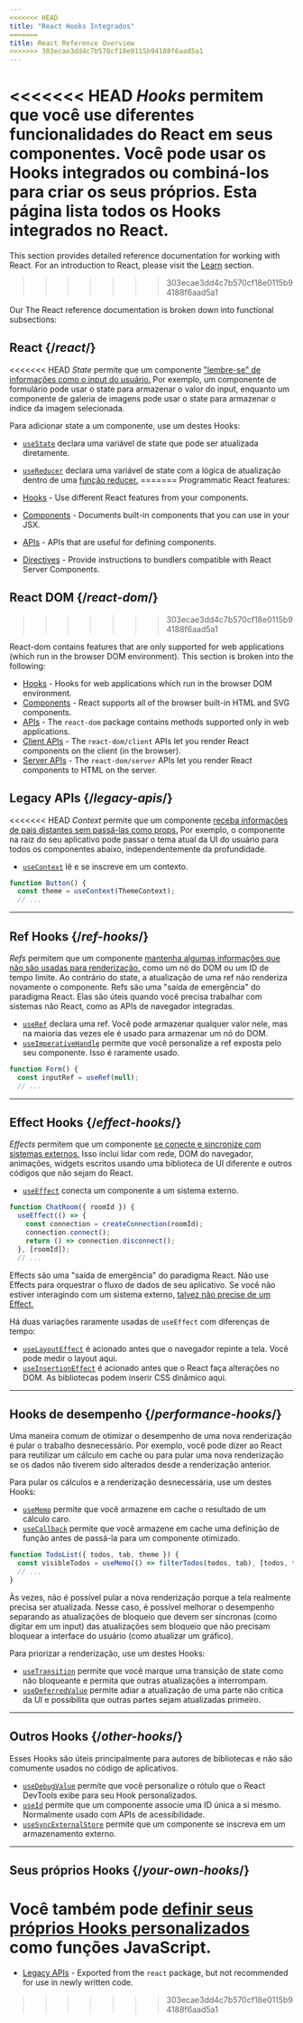```yaml
---
<<<<<<< HEAD
title: "React Hooks Integrados"
=======
title: React Reference Overview
>>>>>>> 303ecae3dd4c7b570cf18e0115b94188f6aad5a1
---
```


<Intro>

<<<<<<< HEAD
*Hooks* permitem que você use diferentes funcionalidades do React em seus componentes. Você pode usar os Hooks integrados ou combiná-los para criar os seus próprios. Esta página lista todos os Hooks integrados no React.
=======
This section provides detailed reference documentation for working with React. For an introduction to React, please visit the [Learn](/learn) section.
>>>>>>> 303ecae3dd4c7b570cf18e0115b94188f6aad5a1

</Intro>

Our The React reference documentation is broken down into functional subsections:

## React {/*react*/}

<<<<<<< HEAD
*State* permite que um componente ["lembre-se" de informações como o input do usuário.](/learn/state-a-components-memory) Por exemplo, um componente de formulário pode usar o state para armazenar o valor do input, enquanto um componente de galeria de imagens pode usar o state para armazenar o índice da imagem selecionada.

Para adicionar state a um componente, use um destes Hooks:

* [`useState`](/reference/react/useState) declara uma variável de state que pode ser atualizada diretamente.
* [`useReducer`](/reference/react/useReducer) declara uma variável de state com a lógica de atualização dentro de uma [função reducer.](/learn/extracting-state-logic-into-a-reducer)
=======
Programmatic React features:

* [Hooks](/reference/react/hooks) - Use different React features from your components.
* [Components](/reference/react/components) - Documents built-in components that you can use in your JSX.
* [APIs](/reference/react/apis) - APIs that are useful for defining components.
* [Directives](/reference/react/directives) - Provide instructions to bundlers compatible with React Server Components.

## React DOM {/*react-dom*/}
>>>>>>> 303ecae3dd4c7b570cf18e0115b94188f6aad5a1

React-dom contains features that are only supported for web applications (which run in the browser DOM environment). This section is broken into the following:

* [Hooks](/reference/react-dom/hooks) - Hooks for web applications which run in the browser DOM environment.
* [Components](/reference/react-dom/components) - React supports all of the browser built-in HTML and SVG components.
* [APIs](/reference/react-dom) - The `react-dom` package contains methods supported only in web applications.
* [Client APIs](/reference/react-dom/client) - The `react-dom/client` APIs let you render React components on the client (in the browser).
* [Server APIs](/reference/react-dom/server) - The `react-dom/server` APIs let you render React components to HTML on the server.

## Legacy APIs {/*legacy-apis*/}

<<<<<<< HEAD
*Context* permite que um componente [receba informações de pais distantes sem passá-las como props.](/learn/passing-props-to-a-component) Por exemplo, o componente na raiz do seu aplicativo pode passar o tema atual da UI do usuário para todos os componentes abaixo, independentemente da profundidade.

* [`useContext`](/reference/react/useContext) lê e se inscreve em um contexto.

```js
function Button() {
  const theme = useContext(ThemeContext);
  // ...
```

---

## Ref Hooks {/*ref-hooks*/}

*Refs* permitem que um componente [mantenha algumas informações que não são usadas para renderização,](/learn/referencing-values-with-refs) como um nó do DOM ou um ID de tempo limite. Ao contrário do state, a atualização de uma ref não renderiza novamente o componente. Refs são uma "saída de emergência" do paradigma React. Elas são úteis quando você precisa trabalhar com sistemas não React, como as APIs de navegador integradas.

* [`useRef`](/reference/react/useRef) declara uma ref. Você pode armazenar qualquer valor nele, mas na maioria das vezes ele é usado para armazenar um nó do DOM.
* [`useImperativeHandle`](/reference/react/useImperativeHandle) permite que você personalize a ref exposta pelo seu componente. Isso é raramente usado.

```js
function Form() {
  const inputRef = useRef(null);
  // ...
```

---

## Effect Hooks {/*effect-hooks*/}

*Effects* permitem que um componente [se conecte e sincronize com sistemas externos.](/learn/synchronizing-with-effects) Isso inclui lidar com rede, DOM do navegador, animações, widgets escritos usando uma biblioteca de UI diferente e outros códigos que não sejam do React.

* [`useEffect`](/reference/react/useEffect) conecta um componente a um sistema externo.

```js
function ChatRoom({ roomId }) {
  useEffect(() => {
    const connection = createConnection(roomId);
    connection.connect();
    return () => connection.disconnect();
  }, [roomId]);
  // ...
```

Effects são uma "saída de emergência" do paradigma React. Não use Effects para orquestrar o fluxo de dados de seu aplicativo. Se você não estiver interagindo com um sistema externo, [talvez não precise de um Effect.](/learn/you-might-not-need-an-effect)

Há duas variações raramente usadas de `useEffect` com diferenças de tempo:

* [`useLayoutEffect`](/reference/react/useLayoutEffect) é acionado antes que o navegador repinte a tela. Você pode medir o layout aqui.
* [`useInsertionEffect`](/reference/react/useInsertionEffect) é acionado antes que o React faça alterações no DOM. As bibliotecas podem inserir CSS dinâmico aqui.

---

## Hooks de desempenho {/*performance-hooks*/}

Uma maneira comum de otimizar o desempenho de uma nova renderização é pular o trabalho desnecessário. Por exemplo, você pode dizer ao React para reutilizar um cálculo em cache ou para pular uma nova renderização se os dados não tiverem sido alterados desde a renderização anterior.

Para pular os cálculos e a renderização desnecessária, use um destes Hooks:

- [`useMemo`](/reference/react/useMemo) permite que você armazene em cache o resultado de um cálculo caro.
- [`useCallback`](/reference/react/useCallback) permite que você armazene em cache uma definição de função antes de passá-la para um componente otimizado.

```js
function TodoList({ todos, tab, theme }) {
  const visibleTodos = useMemo(() => filterTodos(todos, tab), [todos, tab]);
  // ...
}
```

Às vezes, não é possível pular a nova renderização porque a tela realmente precisa ser atualizada. Nesse caso, é possível melhorar o desempenho separando as atualizações de bloqueio que devem ser síncronas (como digitar em um input) das atualizações sem bloqueio que não precisam bloquear a interface do usuário (como atualizar um gráfico).

Para priorizar a renderização, use um destes Hooks:

- [`useTransition`](/reference/react/useTransition) permite que você marque uma transição de state como não bloqueante e permita que outras atualizações a interrompam.
- [`useDeferredValue`](/reference/react/useDeferredValue) permite adiar a atualização de uma parte não crítica da UI e possibilita que outras partes sejam atualizadas primeiro.

---

## Outros Hooks {/*other-hooks*/}

Esses Hooks são úteis principalmente para autores de bibliotecas e não são comumente usados no código de aplicativos.

- [`useDebugValue`](/reference/react/useDebugValue) permite que você personalize o rótulo que o React DevTools exibe para seu Hook personalizados.
- [`useId`](/reference/react/useId) permite que um componente associe uma ID única a si mesmo. Normalmente usado com APIs de acessibilidade.
- [`useSyncExternalStore`](/reference/react/useSyncExternalStore) permite que um componente se inscreva em um armazenamento externo.

---

## Seus próprios Hooks {/*your-own-hooks*/}

Você também pode [definir seus próprios Hooks personalizados](/learn/reusing-logic-with-custom-hooks#extracting-your-own-custom-hook-from-a-component) como funções JavaScript.
=======
* [Legacy APIs](/reference/react/legacy) - Exported from the `react` package, but not recommended for use in newly written code.
>>>>>>> 303ecae3dd4c7b570cf18e0115b94188f6aad5a1
